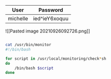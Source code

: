 |User|Password|
|---|---|
|michelle|ied^ieY6xoquu|

![[Pasted image 20210926092726.png]]

```bash

cat /usr/bin/monitor 
#!/bin/bash

for script in /usr/local/monitoring/check*sh
do
    /bin/bash $script
done

```